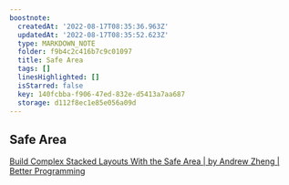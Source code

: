 ```yaml
---
boostnote:
  createdAt: '2022-08-17T08:35:36.963Z'
  updatedAt: '2022-08-17T08:35:52.623Z'
  type: MARKDOWN_NOTE
  folder: f9b4c2c416b7c9c01097
  title: Safe Area
  tags: []
  linesHighlighted: []
  isStarred: false
  key: 140fcbba-f906-47ed-832e-d5413a7aa687
  storage: d112f8ec1e85e056a09d
---
```


Safe Area
---
[Build Complex Stacked Layouts With the Safe Area \| by Andrew Zheng | Better Programming](https://betterprogramming.pub/build-complex-stacked-layouts-with-the-safe-area-fd2cef780d75)
